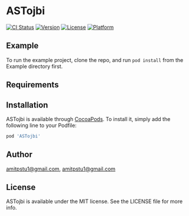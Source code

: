 # ASTojbi

[![CI Status](https://img.shields.io/travis/amitpstu1@gmail.com/ASTojbi.svg?style=flat)](https://travis-ci.org/amitpstu1@gmail.com/ASTojbi)
[![Version](https://img.shields.io/cocoapods/v/ASTojbi.svg?style=flat)](https://cocoapods.org/pods/ASTojbi)
[![License](https://img.shields.io/cocoapods/l/ASTojbi.svg?style=flat)](https://cocoapods.org/pods/ASTojbi)
[![Platform](https://img.shields.io/cocoapods/p/ASTojbi.svg?style=flat)](https://cocoapods.org/pods/ASTojbi)

## Example

To run the example project, clone the repo, and run `pod install` from the Example directory first.

## Requirements

## Installation

ASTojbi is available through [CocoaPods](https://cocoapods.org). To install
it, simply add the following line to your Podfile:

```ruby
pod 'ASTojbi'
```

## Author

amitpstu1@gmail.com, amitpstu1@gmail.com

## License

ASTojbi is available under the MIT license. See the LICENSE file for more info.
